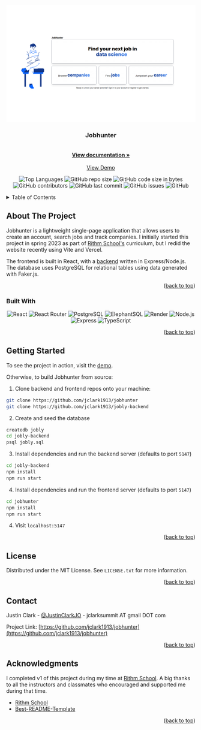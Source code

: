 <a name="readme-top"></a>
<!-- PROJECT SHIELDS -->
<!--
*** I'm using markdown "reference style" links for readability.
*** Reference links are enclosed in brackets [ ] instead of parentheses ( ).
*** See the bottom of this document for the declaration of the reference variables
*** for contributors-url, forks-url, etc. This is an optional, concise syntax you may use.
*** https://www.markdownguide.org/basic-syntax/#reference-style-links
-->

<div align="center"><img src="./docs/Homepage.png"></div>

<h3 align="center">Jobhunter</h3>

  <p align="center">
    <br />
    <a href="https://github.com/jclark1913/jobhunter"><strong>View documentation »</strong></a>
    <br />
    <br />
    <a href="https://jobhunter.justinclark.bio">View Demo</a>
  </p>
</div>

<div align="center">

![Top Languages](https://img.shields.io/github/languages/top/jclark1913/jobhunter)
![GitHub repo size](https://img.shields.io/github/repo-size/jclark1913/jobhunter)
![GitHub code size in bytes](https://img.shields.io/github/languages/code-size/jclark1913/jobhunter)
![GitHub contributors](https://img.shields.io/github/contributors/jclark1913/jobhunter)
![GitHub last commit](https://img.shields.io/github/last-commit/jclark1913/jobhunter)
![GitHub issues](https://img.shields.io/github/issues/jclark1913/jobhunter)
![GitHub](https://img.shields.io/github/license/jclark1913/jobhunter)

</div>

<!-- TABLE OF CONTENTS -->
<details>
  <summary>Table of Contents</summary>
  <ol>
    <li>
      <a href="#about-the-project">About The Project</a>
      <ul>
        <li><a href="#built-with">Built With</a></li>
      </ul>
    </li>
    <li>
      <a href="#getting-started">Getting Started</a>
    </li>
    <li><a href="#license">License</a></li>
    <li><a href="#contact">Contact</a></li>
    <li><a href="#acknowledgments">Acknowledgments</a></li>
  </ol>
</details>



<!-- ABOUT THE PROJECT -->
## About The Project

Jobhunter is a lightweight single-page application that allows users to create an account, search jobs and track
companies. I initially started this project in spring 2023 as part of <a href="https://rithmschool.com">Rithm School's</a> curriculum, but I redid the website recently using Vite and Vercel.

The frontend is built in React, with a <a href="https://github.com/jclark1913/express-jobly">backend</a> written in Express/Node.js. The database
uses PostgreSQL for relational tables using data generated with Faker.js.

<p align="right">(<a href="#readme-top">back to top</a>)</p>

### Built With

<div align="center">

![React][React]
![React Router][React Router]
![PostgreSQL][PostgreSQL]
![ElephantSQL][ElephantSQL]
![Render][Render]
![Node.js][Node.js]
![Express][Express]
![TypeScript][TypeScript-url]

</div>

<p align="right">(<a href="#readme-top">back to top</a>)</p>


<!-- GETTING STARTED -->
## Getting Started

To see the project in action, visit the <a href="jobhunter.justinclark.bio">demo</a>.

Otherwise, to build Jobhunter from source:

1. Clone backend and frontend repos onto your machine:

```bash
git clone https://github.com/jclark1913/jobhunter
git clone https://github.com/jclark1913/jobly-backend
```

2. Create and seed the database

```bash
createdb jobly
cd jobly-backend
psql jobly.sql
```

3. Install dependencies and run the backend server (defaults to port `5147`)

```bash
cd jobly-backend
npm install
npm run start
```

4. Install dependencies and run the frontend server (defaults to port `5147`)

```bash
cd jobhunter
npm install
npm run start
```

4. Visit `localhost:5147`

<p align="right">(<a href="#readme-top">back to top</a>)</p>



<!-- LICENSE -->
## License

Distributed under the MIT License. See `LICENSE.txt` for more information.

<p align="right">(<a href="#readme-top">back to top</a>)</p>



<!-- CONTACT -->
## Contact

Justin Clark - [@JustinClarkJO](https://twitter.com/@JustinClarkJO) - jclarksummit AT gmail DOT com

Project Link: [https://github.com/jclark1913/jobhunter](https://github.com/jclark1913/jobhunter)

<p align="right">(<a href="#readme-top">back to top</a>)</p>



<!-- ACKNOWLEDGMENTS -->
## Acknowledgments

I completed v1 of this project during my time at [Rithm School](https://rithmschool.com). A big thanks to all the instructors
and classmates who encouraged and supported me during that time.

* [Rithm School](https://rithmschool.com)
* [Best-README-Template](https://github.com/othneildrew/Best-README-Template)

<p align="right">(<a href="#readme-top">back to top</a>)</p>



<!-- MARKDOWN LINKS & IMAGES -->
<!-- https://www.markdownguide.org/basic-syntax/#reference-style-links -->
[contributors-shield]: https://img.shields.io/github/contributors/jclark1913/jobly_frontend.svg?style=for-the-badge
[contributors-url]: https://github.com/jclark1913/jobhunter/graphs/contributors
[forks-shield]: https://img.shields.io/github/forks/jclark1913/jobhunter.svg?style=for-the-badge
[forks-url]: https://github.com/jclark1913/jobhunter/network/members
[stars-shield]: https://img.shields.io/github/stars/jclark1913/jobhunter.svg?style=for-the-badge
[stars-url]: https://github.com/jclark1913/jobhunter/stargazers
[issues-shield]: https://img.shields.io/github/issues/jclark1913/jobhunter.svg?style=for-the-badge
[issues-url]: https://github.com/jclark1913/jobhunter/issues
[license-shield]: https://img.shields.io/github/license/jclark1913/jobhunter.svg?style=for-the-badge
[license-url]: https://github.com/jclark1913/jobhunter/blob/master/LICENSE.txt
[linkedin-shield]: https://img.shields.io/badge/-LinkedIn-black.svg?style=for-the-badge&logo=linkedin&colorB=555
[linkedin-url]: https://linkedin.com/in/linkedin_username
[product-screenshot]: docs/jobs.png
[React]: https://img.shields.io/badge/React-61DAFB?logo=react&logoColor=white
[React.js]: https://img.shields.io/badge/React-20232A?style=for-the-badge&logo=react&logoColor=61DAFB
[React-url]: https://reactjs.org/
[Bootstrap.com]: https://img.shields.io/badge/Bootstrap-563D7C?style=for-the-badge&logo=bootstrap&logoColor=white
[Bootstrap-url]: https://getbootstrap.com
[PostgreSQL]: https://img.shields.io/badge/PostgreSQL-4169E1?logo=postgresql&logoColor=white
[ElephantSQL]: https://img.shields.io/badge/ElephantSQL-2D9CDB?logo=elephantsql&logoColor=white
[Render]: https://img.shields.io/badge/Render-000000?logo=render&logoColor=white
[Express]: https://img.shields.io/badge/Express-000000?logo=express&logoColor=white
[Node.js]: https://img.shields.io/badge/Node.js-339933?logo=node.js&logoColor=white
[React Router]: https://img.shields.io/badge/React_Router-CA4245?logo=react-router&logoColor=white
[TypeScript]: https://img.shields.io/badge/TypeScript-3178C6?logo=typescript&logoColor=white
[TypeScript-url]: https://www.typescriptlang.org/
